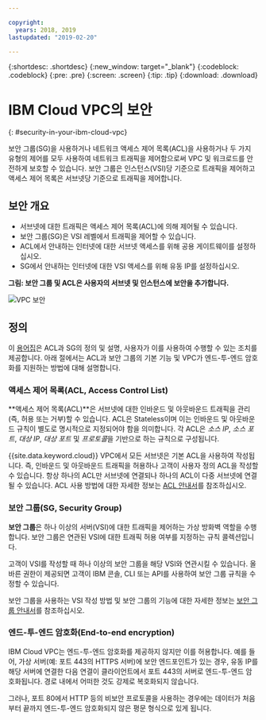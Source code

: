 ```yaml
---

copyright:
  years: 2018, 2019
lastupdated: "2019-02-20"

---
```


{:shortdesc: .shortdesc}
{:new_window: target="_blank"}
{:codeblock: .codeblock}
{:pre: .pre}
{:screen: .screen}
{:tip: .tip}
{:download: .download}

# IBM Cloud VPC의 보안
{: #security-in-your-ibm-cloud-vpc}

보안 그룹(SG)을 사용하거나 네트워크 액세스 제어 목록(ACL)을 사용하거나 두 가지 유형의 제어를 모두 사용하여 네트워크 트래픽을 제어함으로써 VPC 및 워크로드를 안전하게 보호할 수 있습니다. 보안 그룹은 인스턴스(VSI)당 기준으로 트래픽을 제어하고 액세스 제어 목록은 서브넷당 기준으로 트래픽을 제어합니다.

## 보안 개요

* 서브넷에 대한 트래픽은 액세스 제어 목록(ACL)에 의해 제어될 수 있습니다.
* 보안 그룹(SG)은 VSI 레벨에서 트래픽을 제어할 수 있습니다.
* ACL에서 안내하는 인터넷에 대한 서브넷 액세스를 위해 공용 게이트웨이를 설정하십시오. 
* SG에서 안내하는 인터넷에 대한 VSI 액세스를 위해 유동 IP를 설정하십시오. 


**그림: 보안 그룹 및 ACL은 사용자의 서브넷 및 인스턴스에 보안을 추가합니다.**

![VPC 보안](/images/vpc-connectivity-and-security.png)


## 정의

이 [용어집](/docs/infrastructure/vpc?topic=vpc-vpc-glossary)은 ACL과 SG의 정의 및 설명, 사용자가 이를 사용하여 수행할 수 있는 조치를 제공합니다. 아래 절에서는 ACL과 보안 그룹의 기본 기능 및 VPC가 엔드-투-엔드 암호화를 지원하는 방법에 대해 설명합니다.

### 액세스 제어 목록(ACL, Access Control List)
**액세스 제어 목록(ACL)**은 서브넷에 대한 인바운드 및 아웃바운드 트래픽을 관리(즉, 허용 또는 거부)할 수 있습니다. ACL은 Stateless이며 이는 인바운드 및 아웃바운드 규칙이 별도로 명시적으로 지정되어야 함을 의미합니다. 각 ACL은 *소스 IP*, *소스 포트*, *대상 IP*, *대상 포트* 및 *프로토콜*을 기반으로 하는 규칙으로 구성됩니다.

{{site.data.keyword.cloud}} VPC에서 모든 서브넷은 기본 ACL을 사용하여 작성됩니다. 즉, 인바운드 및 아웃바운드 트래픽을 허용하나 고객이 사용자 정의 ACL을 작성할 수 있습니다. 항상 하나의 ACL만 서브넷에 연결되나 하나의 ACL이 다중 서브넷에 연결될 수 있습니다. ACL 사용 방법에 대한 자세한 정보는 [ACL 안내서](/docs/infrastructure/vpc-network?topic=vpc-network-setting-up-network-acls-using-the-cli)를 참조하십시오.

### 보안 그룹(SG, Security Group)
**보안 그룹**은 하나 이상의 서버(VSI)에 대한 트래픽을 제어하는 가상 방화벽 역할을 수행합니다. 보안 그룹은 연관된 VSI에 대한 트래픽 허용 여부를 지정하는 규칙 콜렉션입니다.

고객이 VSI를 작성할 때 하나 이상의 보안 그룹을 해당 VSI와 연관시킬 수 있습니다. 올바른 권한이 제공되면 고객이 IBM 콘솔, CLI 또는 API를 사용하여 보안 그룹 규칙을 수정할 수 있습니다.

보안 그룹을 사용하는 VSI 작성 방법 및 보안 그룹의 기능에 대한 자세한 정보는 [보안 그룹 안내서](/docs/infrastructure/vpc-network?topic=vpc-network-using-security-groups)를 참조하십시오.

### 엔드-투-엔드 암호화(End-to-end encryption)

IBM Cloud VPC는 엔드-투-엔드 암호화를 제공하지 않지만 이를 허용합니다. 예를 들어, 가상 서버(예: 포트 443의 HTTPS 서버)에 보안 엔드포인트가 있는 경우, 유동 IP를 해당 서버에 연결한 다음 연결이 클라이언트에서 포트 443의 서버로 엔드-투-엔드 암호화됩니다. 경로 내에서 어떠한 것도 강제로 복호화되지 않습니다.

그러나, 포트 80에서 HTTP 등의 비보안 프로토콜을 사용하는 경우에는 데이터가 처음부터 끝까지 엔드-투-엔드 암호화되지 않은 평문 형식으로 있게 됩니다.
